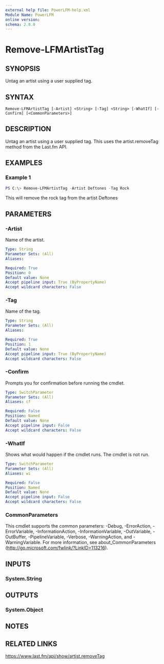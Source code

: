 ```yaml
---
external help file: PowerLFM-help.xml
Module Name: PowerLFM
online version:
schema: 2.0.0
---
```


# Remove-LFMArtistTag

## SYNOPSIS
Untag an artist using a user supplied tag.

## SYNTAX

```
Remove-LFMArtistTag [-Artist] <String> [-Tag] <String> [-WhatIf] [-Confirm] [<CommonParameters>]
```

## DESCRIPTION
Untag an artist using a user supplied tag. This uses the artist.removeTag method from the Last.fm API.

## EXAMPLES

### Example 1
```powershell
PS C:\> Remove-LFMArtistTag -Artist Deftones -Tag Rock
```

This will remove the rock tag from the artist Deftones

## PARAMETERS

### -Artist
Name of the artist.

```yaml
Type: String
Parameter Sets: (All)
Aliases:

Required: True
Position: 0
Default value: None
Accept pipeline input: True (ByPropertyName)
Accept wildcard characters: False
```

### -Tag
Name of the tag.

```yaml
Type: String
Parameter Sets: (All)
Aliases:

Required: True
Position: 1
Default value: None
Accept pipeline input: True (ByPropertyName)
Accept wildcard characters: False
```

### -Confirm
Prompts you for confirmation before running the cmdlet.

```yaml
Type: SwitchParameter
Parameter Sets: (All)
Aliases: cf

Required: False
Position: Named
Default value: None
Accept pipeline input: False
Accept wildcard characters: False
```

### -WhatIf
Shows what would happen if the cmdlet runs.
The cmdlet is not run.

```yaml
Type: SwitchParameter
Parameter Sets: (All)
Aliases: wi

Required: False
Position: Named
Default value: None
Accept pipeline input: False
Accept wildcard characters: False
```

### CommonParameters
This cmdlet supports the common parameters: -Debug, -ErrorAction, -ErrorVariable, -InformationAction, -InformationVariable, -OutVariable, -OutBuffer, -PipelineVariable, -Verbose, -WarningAction, and -WarningVariable.
For more information, see about_CommonParameters (http://go.microsoft.com/fwlink/?LinkID=113216).

## INPUTS

### System.String

## OUTPUTS

### System.Object
## NOTES

## RELATED LINKS

https://www.last.fm/api/show/artist.removeTag
